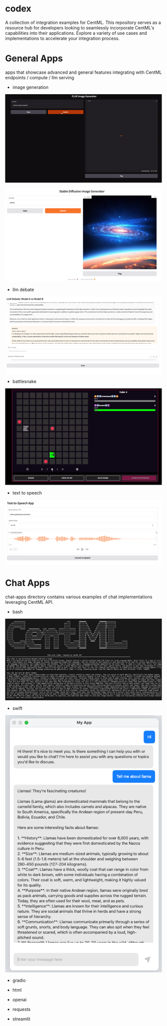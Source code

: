 # codex

A collection of integration examples for CentML. This repository serves as a resource hub for developers looking to seamlessly incorporate CentML's capabilities into their applications. Explore a variety of use cases and implementations to accelerate your integration process.

# General Apps
apps that showcase advanced and general features integrating with CentML endpoints / compute / llm serving

- image generation

![FLUX image generation](general-apps/general-inference/FLUX/gradio/generation.gif)

![image generation](images/image-1.png)

- llm debate

![llm debate](images/image-2.png)

- battlesnake

![battlesnake](general-apps/general-inference/battlesnake/battle.gif)

- text to speech

![text to speech](images/image.png)



# Chat Apps
chat-apps directory contains various examples of chat implementations leveraging CentML API. 

- bash 

![chat.sh](images/image-3.png)

- swift

![alt text](images/image-4.png)

- gradio

- html

- openai

- requests

- streamlit

